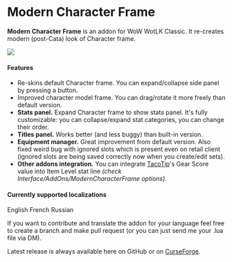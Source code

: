 # Modern Character Frame
**Modern Character Frame** is an addon for WoW WotLK Classic. It re-creates modern (post-Cata) look of Character frame.

![](https://cdn.discordapp.com/attachments/907414226564444212/1060441990740848680/MCF_v0.4.0_preview_curse.gif)

#### Features
- Re-skins default Character frame. You can expand/collapse side panel by pressing a button.
- Improved character model frame. You can drag/rotate it more freely than default version.
- **Stats panel.** Expand Character frame to show stats panel. It's fully customizable: you can collapse/expand stat categories, you can change their order.
- **Titles panel.** Works better (and less buggy) than built-in version.
- **Equipment manager.** Great improvement from default version. Also fixed weird bug with ignored slots which is present even on retail client (ignored slots are being saved correctly now when you create/edit sets).
- **Other addons integration.** You can integrate [TacoTip]'s Gear Score value into Item Level stat line *(check Interface/AddOns/ModernCharacterFrame options)*.

#### Currently supported localizations
English
French
Russian

If you want to contribute and translate the addon for your language feel free to create a branch and make pull request (or you can just send me your .lua file via DM).

Latest release is always available here on GitHub or on [CurseForge].

[TacoTip]: <https://www.curseforge.com/wow/addons/tacotip-gearscore-talents>
[CurseForge]: <https://www.curseforge.com/wow/addons/modern-character-frame>